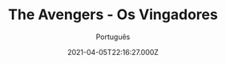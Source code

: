---
id: '2680aa79-7e22-4ecd-aa71-6a3476e0ed11'
type: 'movie' # Filme, Série, Anime
title: "The Avengers - Os Vingadores"
synopsis: ["Loki retorna à Terra enviado pelos chitauri, uma raça alienígena que pretende dominar os humanos. Com a promessa de que será o soberano do planeta, ele rouba o cubo cósmico dentro de instalações da S.H.I.E.L.D. e, com isso, adquire grandes poderes. Loki os usa para controlar o dr. Erik Selvig e Clint Barton/Gavião Arqueiro, que passam a trabalhar para ele. No intuito de contê-los, Nick Fury convoca um grupo de pessoas com grandes habilidades, mas que jamais haviam trabalhado juntas: Homem de Ferro, Capitão América, Thor, Hulk e Viúva Negra. Só que, apesar do grande perigo que a Terra corre, não é tão simples assim conter o ego e os interesses de cada um deles para que possam agir em grupo.",
]
originalTitle: "The Avengers"
date: '2021-04-05T22:16:27.000Z'
update: '2021-04-05T22:16:27.000Z'
releaseDate: '2012-04-25T03:00:00.000Z'
imdb:
  rating: '8' # 8.5
  id: '' # tt0470752
duration: '2h 23m'
trailer:
  urls: [
    'eOrNdBpGMv8',
  ]
tags: ['720p', '720p', '720p']
genre: ['Ação', 'Aventura'] #
quality: 'BluRay 720p | 1080p' # BluRay, WEB-DL, HDTV, WEB-DL4K, WEB-DLe
format: 'Mkv | Mp4' # MKV, MP4, TS
audio: 'Português, Inglês' # Dublado, Legendado, Dual Audio, Dub & Leg
subtitle: 'Português' # Português, inglês,
size: '1.28 GB | 2.35 GB | 2.46 GB' # 4.8 GB
audioQuality: 10
videoQuality: 10
directors: []
#  - name: 'Lana Wachowski'
#    image: ''
#  - name: 'Lilly Wachowski'
#    image: ''
cast: []
#  - name: 'Keanu Reeves'
#    image: ''
#    characterName: 'Neo'
writers: []
#  - name: ''
#    image: ''
maturityRating:
  age: '' # L , 10, 12, 14, 16, 18
  topics: [''] # Violence, Illegal drugs, Inappropriate Language, Legal Drugs, Sexual Content, Extreme Violence
###########################################
download:
  
  - url: 'magnet:?xt=urn:btih:d430c1bf03ccec2375e7950853dffabdf53c366b&dn=The.Avengers.Os.Vingadores.2012.720p-WOLVERDONFILMES.COM'
    resolution: '720p' # 720p, 1080p, 4K,
    audio: 'Dual Áudio' # Dublado, Legendado, Dual Audio
    size: '' # 4.8 GB
    quality: '' # BluRay, WEB-DL
    format: '' # MKV
  - url: 'magnet:?xt=urn:btih:1526dd829688f315c4db8241fe658055128fb1af&dn=The.Avengers.Os.Vingadores.2012.1080p-WOLVERDONFILMES.COM'
    resolution: '720p' # 720p, 1080p, 4K,
    audio: 'Dual Áudio' # Dublado, Legendado, Dual Audio
    size: '' # 4.8 GB
    quality: '' # BluRay, WEB-DL
    format: '' # MKV
  - url: 'magnet:?xt=urn:btih:00f17e8d27157b266b97be6f0be3c25c30287472&dn=Os%20Vingadores%20%282012%29%20BDRip%201080p%205.1%20Dublado%20-%20ToTTi9%20-%20The%20Pirate%20Filmes'
    resolution: '720p' # 720p, 1080p, 4K,
    audio: 'Dublado' # Dublado, Legendado, Dual Audio
    size: '' # 4.8 GB
    quality: '' # BluRay, WEB-DL
    format: '' # MKV
images:
  cover: '/assets/movies/the-avengers-os-vingadores.jpg'
  background: '/assets/movies/'
---